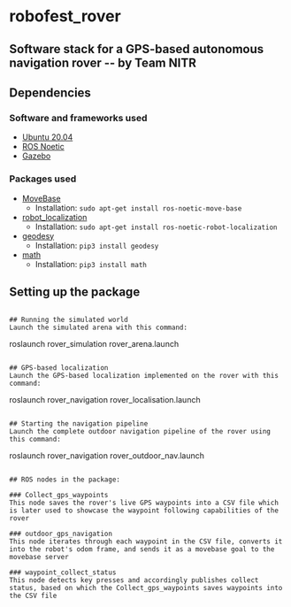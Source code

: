 # robofest_rover
## Software stack for a GPS-based autonomous navigation rover -- by Team NITR

## Dependencies
### Software and frameworks used
- [Ubuntu 20.04](https://www.releases.ubuntu.com/focal/)
- [ROS Noetic](http://wiki.ros.org/noetic/Installation/Ubuntu)
- [Gazebo](https://gazebosim.org/home)
### Packages used
- [MoveBase](http://wiki.ros.org/move_base)
  - Installation: ``` sudo apt-get install ros-noetic-move-base ```
- [robot_localization](https://docs.ros.org/en/melodic/api/robot_localization/html/index.html)
  - Installation: ``` sudo apt-get install ros-noetic-robot-localization ```
- [geodesy](https://docs.geodesy.online/)
  - Installation: ``` pip3 install geodesy ```
- [math](https://docs.python.org/3/library/math.html)
  - Installation: ``` pip3 install math ```

## Setting up the package
```

## Running the simulated world
Launch the simulated arena with this command:
```
roslaunch rover_simulation rover_arena.launch
```

## GPS-based localization
Launch the GPS-based localization implemented on the rover with this command:
```
roslaunch rover_navigation rover_localisation.launch 
```

## Starting the navigation pipeline
Launch the complete outdoor navigation pipeline of the rover using this command:
```
roslaunch rover_navigation rover_outdoor_nav.launch
```

## ROS nodes in the package:

### Collect_gps_waypoints
This node saves the rover's live GPS waypoints into a CSV file which is later used to showcase the waypoint following capabilities of the rover

### outdoor_gps_navigation
This node iterates through each waypoint in the CSV file, converts it into the robot's odom frame, and sends it as a movebase goal to the movebase server

### waypoint_collect_status
This node detects key presses and accordingly publishes collect status, based on which the Collect_gps_waypoints saves waypoints into the CSV file
